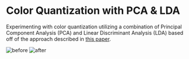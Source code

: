 # Color Quantization with PCA & LDA

Experimenting with color quantization utilizing a combination of Principal Component Analysis (PCA) and Linear Discriminant Analysis (LDA) based off of the approach described in [this paper](https://www.semanticscholar.org/paper/Color-quantization-method-based-on-principal-and-Ueda-Koga/ee4dd342090aa5118e397292978b4aee017c1159).

![before](https://github.com/robertjhull/color-quantization-tool/assets/67487694/d73da1f7-a2a8-4503-9304-fe0c31e9693a)
![after](https://github.com/robertjhull/color-quantization-tool/assets/67487694/23fabb41-8f76-4e5c-ad41-49ab1b6e8ff9)
